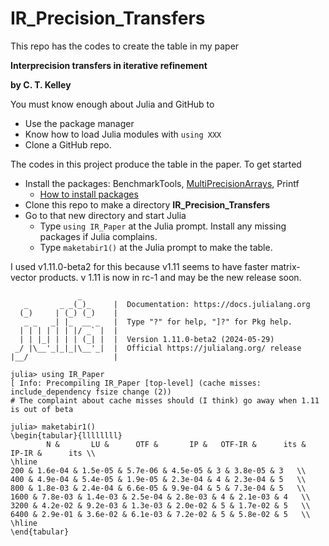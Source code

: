 # IR_Precision_Transfers

This repo has the codes to create the table in my paper 

__Interprecision transfers in iterative refinement__

__by C. T. Kelley__

You must know enough about Julia and GitHub to

   - Use the package manager
   - Know how to load Julia modules with  ```using XXX```
   - Clone a GitHub repo.

The codes in this project produce the table in the paper. To get started

  - Install the packages: BenchmarkTools, [MultiPrecisionArrays](https://github.com/ctkelley/MultiPrecisionArrays.jl), Printf
      - [How to install packages](https://datatofish.com/install-package-julia/)
  - Clone this repo to make a directory __IR_Precision_Transfers__
  - Go to that new directory and start Julia
     - Type ```using IR_Paper``` at the Julia prompt. Install any missing packages if Julia complains.
     - Type ```maketabir1()``` at the Julia prompt to make the table.

I used v1.11.0-beta2 for this because v1.11 seems to have faster matrix-vector products. v 1.11 is now in rc-1 and 
may be the new release soon.

```
               _
   _       _ _(_)_     |  Documentation: https://docs.julialang.org
  (_)     | (_) (_)    |
   _ _   _| |_  __ _   |  Type "?" for help, "]?" for Pkg help.
  | | | | | | |/ _` |  |
  | | |_| | | | (_| |  |  Version 1.11.0-beta2 (2024-05-29)
 _/ |\__'_|_|_|\__'_|  |  Official https://julialang.org/ release
|__/                   |

julia> using IR_Paper
[ Info: Precompiling IR_Paper [top-level] (cache misses: include_dependency fsize change (2))
# The complaint about cache misses should (I think) go away when 1.11 is out of beta

julia> maketabir1()
\begin{tabular}{llllllll} 
        N &       LU &      OTF &       IP &   OTF-IR &      its &    IP-IR &      its \\ 
\hline 
200 & 1.6e-04 & 1.5e-05 & 5.7e-06 & 4.5e-05 & 3 & 3.8e-05 & 3   \\ 
400 & 4.9e-04 & 5.4e-05 & 1.9e-05 & 2.3e-04 & 4 & 2.3e-04 & 5   \\ 
800 & 1.8e-03 & 2.4e-04 & 6.6e-05 & 9.9e-04 & 5 & 7.3e-04 & 5   \\ 
1600 & 7.8e-03 & 1.4e-03 & 2.5e-04 & 2.8e-03 & 4 & 2.1e-03 & 4   \\ 
3200 & 4.2e-02 & 9.2e-03 & 1.3e-03 & 2.0e-02 & 5 & 1.7e-02 & 5   \\ 
6400 & 2.9e-01 & 3.6e-02 & 6.1e-03 & 7.2e-02 & 5 & 5.8e-02 & 5   \\ 
\hline 
\end{tabular} 
```
